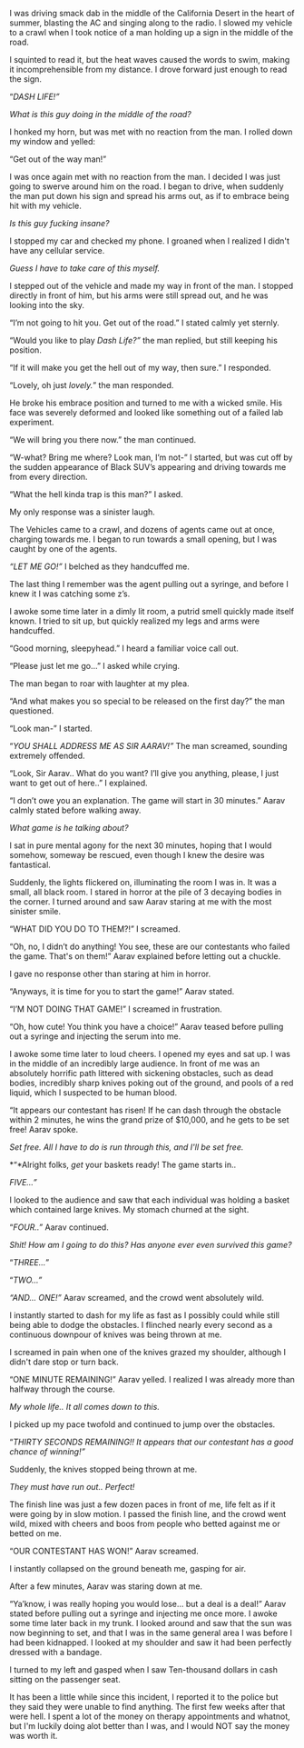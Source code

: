 I was driving smack dab in the middle of the California Desert in the heart of summer, blasting the AC and singing along to the radio. I slowed my vehicle to a crawl when I took notice of a man holding up a sign in the middle of the road.

I squinted to read it, but the heat waves caused the words to swim, making it incomprehensible from my distance.  I drove forward just enough to read the sign.

“*DASH LIFE!”* 

*What is this guy doing in the middle of the road?*

I honked my horn, but was met with no reaction from the man. I rolled down my window and yelled: 

“Get out of the way man!”

I was once again met with no reaction from the man. I decided I was just going to swerve around him on the road. I began to drive, when suddenly  the man put down his sign and spread his arms out, as if to embrace being hit with my vehicle. 

*Is this guy fucking insane?*

I stopped my car and checked my phone. I groaned when I realized I didn't have any cellular service.

*Guess I have to take care of this myself.*

I stepped out of the vehicle and made my way in front of the man. I stopped directly in front of him, but his arms were still spread out, and he was looking into the sky.

“I’m not going to hit you. Get out of the road.” I stated calmly yet sternly.

“Would you like to play *Dash Life?”*  the man replied, but still keeping his position. 

“If it will make you get the hell out of my way, then sure.” I responded.

“Lovely, oh just *lovely.*” the man responded. 

He broke his embrace position and turned to me with a wicked smile. His face was severely deformed and looked like something out of a failed lab experiment. 

“We will bring you there now.” the man continued.

“W-what? Bring me where? Look man, I’m not-” I started, but was cut off by the sudden appearance of Black SUV’s appearing and driving towards me from every direction.

“What the hell kinda trap is this man?” I asked. 

My only response was a sinister laugh. 

The Vehicles came to a crawl, and dozens of agents came out at once, charging towards me. I began to run towards a small opening, but I was caught by one of the agents.

*“LET ME GO!”* I belched as they handcuffed me.  

The last thing I remember was the agent pulling out a syringe, and before I knew it I was catching some z’s. 

I awoke some time later in a dimly lit room, a putrid smell quickly made itself known. I  tried to sit up, but quickly realized my legs and arms were handcuffed. 

“Good morning, sleepyhead.” I heard a familiar voice call out.

“Please just let me go…” I asked while crying. 

The man began to roar with laughter at my plea.

“And what makes you so special to be released on the first day?”  the man questioned.

“Look man-” I started.

“*YOU SHALL ADDRESS ME AS SIR AARAV!”*  The man screamed, sounding extremely offended.

“Look, Sir Aarav.. What do you want? I’ll give you anything, please, I just want to get out of here..”  I explained. 

“I don’t owe you an explanation. The game will start in 30 minutes.” Aarav calmly stated before walking away.

*What game is he talking about?*

I sat in pure mental agony for the next 30 minutes, hoping that I would somehow, someway be rescued, even though I knew the desire was fantastical. 

Suddenly, the lights flickered on, illuminating the room I was in. It was a small, all black room. I stared in horror at the pile of 3 decaying bodies in the corner. I turned around and saw Aarav staring at me with the most sinister smile.

“WHAT DID YOU DO TO THEM?!” I screamed.

“Oh, no, I didn’t do anything! You see, these are our contestants who failed the game. That's on them!” Aarav explained before letting out a chuckle.  

I gave no response other than staring at him in horror.

“Anyways, it is time for you to start the game!” Aarav stated.

“I’M NOT DOING THAT GAME!” I screamed in frustration.

“Oh, how cute! You think you have a choice!” Aarav teased before pulling out a syringe and injecting the serum into me. 

I awoke some time later to loud cheers. I opened my eyes and sat up. I was in the middle of an incredibly large audience. In front of me was an absolutely horrific path littered with sickening obstacles, such as dead bodies, incredibly sharp knives poking out of the ground,  and pools of a red liquid, which I suspected to be human blood.

“It appears our contestant has risen! If he can dash through the obstacle within 2 minutes, he wins the grand prize of $10,000, and he gets to be set free!  Aarav spoke. 

*Set free. All I have to do is run through this, and I'll be set free.* 

*“*Alright folks,  *get*  your baskets ready! The game starts in..

*FIVE…”*

I looked to the audience and saw that each individual was holding a basket which contained large knives.  My stomach churned at the sight. 

“*FOUR..”* Aarav continued. 

*Shit! How am I going to do this? Has anyone ever even survived this game?*

“*THREE…*”

“*TWO…”*

*“AND… ONE!”* Aarav screamed, and the crowd went absolutely wild. 

I instantly started to dash for my life  as fast as I possibly could while still being able to dodge the obstacles. I flinched nearly every second as a continuous downpour of knives was being thrown at me. 

I screamed in pain when one of the knives grazed my shoulder, although I didn't dare stop or turn back. 

“ONE MINUTE REMAINING!” Aarav yelled. I realized I was already more than halfway through the course.

*My whole life.. It all comes down to this.*

I picked up my pace twofold and continued to jump over the obstacles. 

“*THIRTY SECONDS REMAINING!! It appears that our contestant has a good chance of winning!”* 

Suddenly, the knives stopped being thrown at me.

*They must have run out.. Perfect!*

The finish line was just a few dozen paces in front of me, life felt as if it were going by in slow motion.  I passed the finish line, and the crowd went wild, mixed with cheers and boos from people who betted against me or betted on me. 

“OUR CONTESTANT HAS WON!” Aarav screamed.

I instantly collapsed on the ground beneath me, gasping for air.

After a few minutes, Aarav was staring down at me. 

“Ya’know, i was really hoping you would lose… but a deal is a deal!” Aarav stated before pulling out a syringe and injecting me once more. I awoke some time later back in my trunk. I looked around and saw that the sun was now beginning to set, and that I was in the same general area I was before I had been kidnapped. I looked at my shoulder and saw it had been perfectly dressed with a bandage. 

I turned to my left and gasped when I saw Ten-thousand dollars in cash sitting on the passenger seat.

It has been a little while since this incident, I reported it to the police but they said they were unable to find anything. The first few weeks after that were hell. I spent a lot of the money on therapy appointments and whatnot, but I'm luckily doing alot better than I was, and I would NOT say the money was worth it.